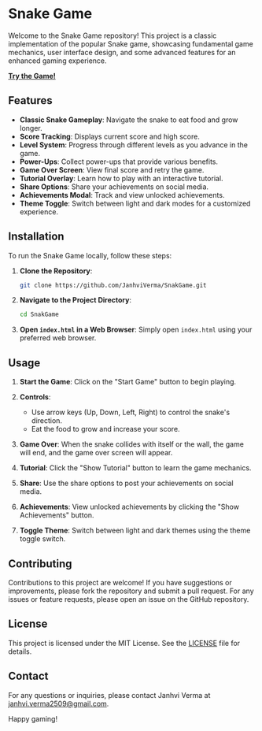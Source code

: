 # Snake Game

Welcome to the Snake Game repository! This project is a classic implementation of the popular Snake game, showcasing fundamental game mechanics, user interface design, and some advanced features for an enhanced gaming experience.

**[Try the Game!](https://janhviverma.github.io/SnakGame/)**

## Features

- **Classic Snake Gameplay**: Navigate the snake to eat food and grow longer.
- **Score Tracking**: Displays current score and high score.
- **Level System**: Progress through different levels as you advance in the game.
- **Power-Ups**: Collect power-ups that provide various benefits.
- **Game Over Screen**: View final score and retry the game.
- **Tutorial Overlay**: Learn how to play with an interactive tutorial.
- **Share Options**: Share your achievements on social media.
- **Achievements Modal**: Track and view unlocked achievements.
- **Theme Toggle**: Switch between light and dark modes for a customized experience.

## Installation

To run the Snake Game locally, follow these steps:

1. **Clone the Repository**:
    ```bash
    git clone https://github.com/JanhviVerma/SnakGame.git
    ```

2. **Navigate to the Project Directory**:
    ```bash
    cd SnakGame
    ```

3. **Open `index.html` in a Web Browser**:
    Simply open `index.html` using your preferred web browser.

## Usage

1. **Start the Game**:
   Click on the "Start Game" button to begin playing.

2. **Controls**:
   - Use arrow keys (Up, Down, Left, Right) to control the snake's direction.
   - Eat the food to grow and increase your score.

3. **Game Over**:
   When the snake collides with itself or the wall, the game will end, and the game over screen will appear.

4. **Tutorial**:
   Click the "Show Tutorial" button to learn the game mechanics.

5. **Share**:
   Use the share options to post your achievements on social media.

6. **Achievements**:
   View unlocked achievements by clicking the "Show Achievements" button.

7. **Toggle Theme**:
   Switch between light and dark themes using the theme toggle switch.

## Contributing

Contributions to this project are welcome! If you have suggestions or improvements, please fork the repository and submit a pull request. For any issues or feature requests, please open an issue on the GitHub repository.

## License

This project is licensed under the MIT License. See the [LICENSE](LICENSE) file for details.

## Contact

For any questions or inquiries, please contact Janhvi Verma at [janhvi.verma2509@gmail.com](mailto:janhvi.verma2509@gmail.com).

Happy gaming!

